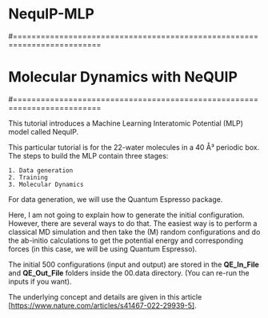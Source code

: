# NequIP-MLP
#=========================================================================
# Molecular Dynamics with NeQUIP 
#=========================================================================

This tutorial introduces a Machine Learning Interatomic Potential (MLP) model called NequIP.

This particular tutorial is for the 22-water molecules in a 40 Å³ periodic box. The steps to build the MLP contain three stages:

    1. Data generation
    2. Training
    3. Molecular Dynamics

For data generation, we will use the Quantum Espresso package.

Here, I am not going to explain how to generate the initial configuration. However, there are several ways to do that. The easiest way is to perform a classical MD simulation and then take the (M) random configurations and do the ab-initio calculations to get the potential energy and corresponding forces (in this case, we will be using Quantum Espresso).

The initial 500 configurations (input and output) are stored in the **QE_In_File** and **QE_Out_File** folders inside the 00.data directory. (You can re-run the inputs if you want).

The underlying concept and details are given in this article [https://www.nature.com/articles/s41467-022-29939-5].
